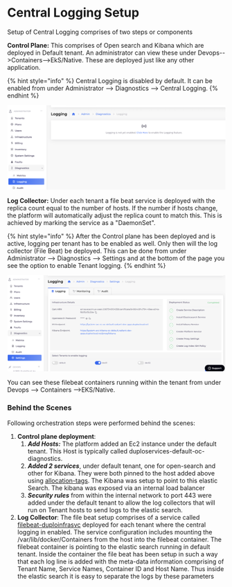 # Central Logging Setup

Setup of Central Logging comprises of two steps or components

**Control Plane:** This comprises of Open search and Kibana which are deployed in Default tenant.  An administrator can view these under Devops-->Containers-->EkS/Native. These are deployed just like any other application.

{% hint style="info" %}
Central Logging is disabled by default. It can be enabled from under Administrator --> Diagnostics --> Central Logging.
{% endhint %}

![](<../../../.gitbook/assets/image (5).png>)

**Log Collector:** Under each tenant a file beat service is deployed with the replica count equal to the number of hosts. If the number if hosts change, the platform will automatically adjust the replica count to match this. This is achieved by marking the service as a "DaemonSet". &#x20;

{% hint style="info" %}
After the Control plane has been deployed and is active, logging per tenant has to be enabled as well. Only then will the log collector (File Beat) be deployed. This can be done from under Administrator --> Diagnostics --> Settings and at the bottom of the page you see the option to enable Tenant logging.
{% endhint %}

![](<../../../.gitbook/assets/image (15).png>)

You can see these filebeat containers running within the tenant from under Devops --> Containers -->EKS/Native.&#x20;

### **Behind the Scenes**

Following orchestration steps were performed behind the scenes:

1. **Control plane deployment**:
   1. _**Add Hosts:**_ The platform added an Ec2 instance under the default tenant. This Host is typically called duploservices-default-oc-diagnostics.
   2. _**Added 2 services**_, under default tenant, one for open-search and other for Kibana. They were both pinned to the host added above using [allocation-tags](../../container-deployments/concepts.md). The Kibana was setup to point to this elastic Search. The kibana was exposed via an internal load balancer
   3. _**Security rules**_ from within the internal network to port 443 were added under the default tenant to allow the log collectors that will run on Tenant hosts to send logs to the elastic search. &#x20;
2. &#x20;**Log Collector**: The file beat setup comprises of a service called [filebeat-duploinfrasvc](https://radiant-dev.duplocloud.net/app/devops/c3b2f2dc-9b6b-4553-9c4e-19609f6289ed/containers/eks-native/services/filebeat-duploinfrasvc) deployed for each tenant where the central logging in enabled. The service configuration includes mounting the /var/lib/docker/Containers from the host into the filebeat container. The filebeat container is pointing to the elastic search running in default tenant. Inside the container the file beat has been setup in such a way that each log line is added with the meta-data information comprising of Tenant Name, Service Names, Container ID and Host Name. Thus inside the elastic search it is easy to separate the logs by these parameters  &#x20;
